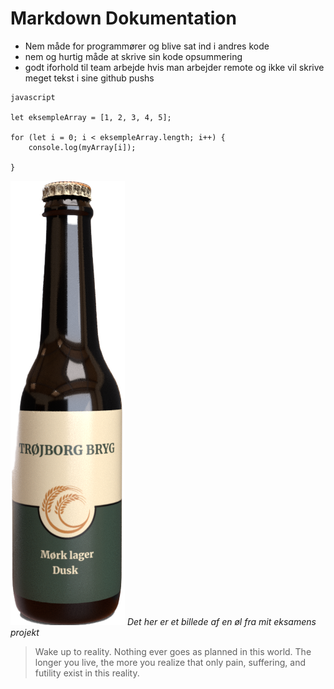 

# Markdown Dokumentation


* Nem måde for programmører og blive sat ind i andres kode
* nem og hurtig måde at skrive sin kode opsummering
* godt iforhold til team arbejde hvis man arbejder remote og ikke vil skrive meget tekst i sine github pushs


```
javascript

let eksempleArray = [1, 2, 3, 4, 5];

for (let i = 0; i < eksempleArray.length; i++) {
    console.log(myArray[i]);
    
}
```



![trøjborg bryg øl](/img/dusk-01.webp)
*Det her er et billede af en øl fra mit eksamens projekt*



> Wake up to reality. Nothing ever goes as planned in this world. The longer you live, the more you realize that only pain, suffering, and futility exist in this reality.
